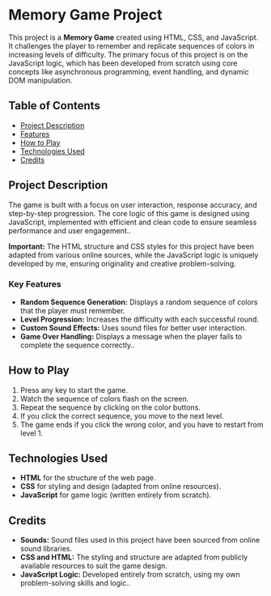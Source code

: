 # Memory Game Project

This project is a **Memory Game** created using HTML, CSS, and JavaScript. It challenges the player to remember and replicate sequences of colors in increasing levels of difficulty. The primary focus of this project is on the JavaScript logic, which has been developed from scratch using core concepts like asynchronous programming, event handling, and dynamic DOM manipulation.

## Table of Contents
- [Project Description](#project-description)
- [Features](#features)
- [How to Play](#how-to-play)
- [Technologies Used](#technologies-used)
- [Credits](#credits)

## Project Description
The game is built with a focus on user interaction, response accuracy, and step-by-step progression. The core logic of this game is designed using JavaScript, implemented with efficient and clean code to ensure seamless performance and user engagement..

**Important:** The HTML structure and CSS styles for this project have been adapted from various online sources, while the JavaScript logic is uniquely developed by me, ensuring originality and creative problem-solving.

### Key Features
- **Random Sequence Generation:** Displays a random sequence of colors that the player must remember.
- **Level Progression:** Increases the difficulty with each successful round.
- **Custom Sound Effects:** Uses sound files for better user interaction.
- **Game Over Handling:** Displays a message when the player fails to complete the sequence correctly..

## How to Play
1. Press any key to start the game.
2. Watch the sequence of colors flash on the screen.
3. Repeat the sequence by clicking on the color buttons.
4. If you click the correct sequence, you move to the next level.
5. The game ends if you click the wrong color, and you have to restart from level 1.

## Technologies Used
- **HTML** for the structure of the web page.
- **CSS** for styling and design (adapted from online resources).
- **JavaScript** for game logic (written entirely from scratch).

## Credits
- **Sounds:** Sound files used in this project have been sourced from online sound libraries.
- **CSS and HTML:** The styling and structure are adapted from publicly available resources to suit the game design.
- **JavaScript Logic:** Developed entirely from scratch, using my own problem-solving skills and logic..
